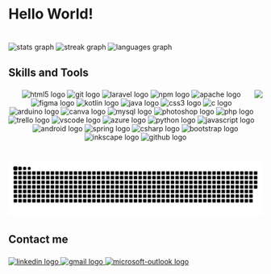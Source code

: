 <h1 align="left"><h1> Hello World! </h1></h1>

###

<br clear="both">

<div align="left">
  <img src="https://github-readme-stats.vercel.app/api?username=DevAnaBeatriz&hide_title=false&hide_rank=false&show_icons=true&include_all_commits=true&count_private=true&disable_animations=false&theme=dracula&locale=en&hide_border=false" height="150" alt="stats graph"  />
  <img src="https://streak-stats.demolab.com?user=DevAnaBeatriz&locale=en&mode=daily&theme=dracula&hide_border=false&border_radius=5" height="150" alt="streak graph"  />
  <img src="https://github-readme-stats.vercel.app/api/top-langs?username=DevAnaBeatriz&locale=en&hide_title=false&layout=compact&card_width=320&langs_count=5&theme=dracula&hide_border=false" height="150" alt="languages graph"  />
</div>

###

<h2 align="left"><h2> Skills and Tools </h2></h2>

###

<img align="right" height="60" src="https://media.tenor.com/WkFpkcCorhoAAAAC/computer-love-my-computer.gif"  />

###

<div align="center">
  <img src="https://cdn.jsdelivr.net/gh/devicons/devicon/icons/html5/html5-original.svg" height="30" width="31" alt="html5 logo"  />
  <img src="https://cdn.jsdelivr.net/gh/devicons/devicon/icons/git/git-original.svg" height="30" width="31" alt="git logo"  />
  <img src="https://cdn.jsdelivr.net/gh/devicons/devicon/icons/laravel/laravel-plain.svg" height="30" width="31" alt="laravel logo"  />
  <img src="https://cdn.jsdelivr.net/gh/devicons/devicon/icons/npm/npm-original-wordmark.svg" height="30" width="31" alt="npm logo"  />
  <img src="https://cdn.jsdelivr.net/gh/devicons/devicon/icons/apache/apache-original.svg" height="30" width="31" alt="apache logo"  />
  <img src="https://cdn.jsdelivr.net/gh/devicons/devicon/icons/figma/figma-original.svg" height="30" width="31" alt="figma logo"  />
  <img src="https://cdn.jsdelivr.net/gh/devicons/devicon/icons/kotlin/kotlin-original.svg" height="30" width="31" alt="kotlin logo"  />
  <img src="https://cdn.jsdelivr.net/gh/devicons/devicon/icons/java/java-original.svg" height="30" width="31" alt="java logo"  />
  <img src="https://cdn.jsdelivr.net/gh/devicons/devicon/icons/css3/css3-original.svg" height="30" width="31" alt="css3 logo"  />
  <img src="https://cdn.jsdelivr.net/gh/devicons/devicon/icons/c/c-original.svg" height="30" width="31" alt="c logo"  />
  <img src="https://cdn.jsdelivr.net/gh/devicons/devicon/icons/arduino/arduino-original.svg" height="30" width="31" alt="arduino logo"  />
  <img src="https://cdn.jsdelivr.net/gh/devicons/devicon/icons/canva/canva-original.svg" height="30" width="31" alt="canva logo"  />
  <img src="https://cdn.jsdelivr.net/gh/devicons/devicon/icons/mysql/mysql-original.svg" height="30" width="31" alt="mysql logo"  />
  <img src="https://cdn.jsdelivr.net/gh/devicons/devicon/icons/photoshop/photoshop-plain.svg" height="30" width="31" alt="photoshop logo"  />
  <img src="https://cdn.jsdelivr.net/gh/devicons/devicon/icons/php/php-original.svg" height="30" width="31" alt="php logo"  />
  <img src="https://cdn.jsdelivr.net/gh/devicons/devicon/icons/trello/trello-plain.svg" height="30" width="31" alt="trello logo"  />
  <img src="https://cdn.jsdelivr.net/gh/devicons/devicon/icons/vscode/vscode-original.svg" height="30" width="31" alt="vscode logo"  />
  <img src="https://cdn.jsdelivr.net/gh/devicons/devicon/icons/azure/azure-original.svg" height="30" width="31" alt="azure logo"  />
  <img src="https://cdn.jsdelivr.net/gh/devicons/devicon/icons/python/python-original.svg" height="30" width="31" alt="python logo"  />
  <img src="https://cdn.jsdelivr.net/gh/devicons/devicon/icons/javascript/javascript-original.svg" height="30" width="31" alt="javascript logo"  />
  <img src="https://cdn.jsdelivr.net/gh/devicons/devicon/icons/android/android-original.svg" height="30" width="31" alt="android logo"  />
  <img src="https://cdn.jsdelivr.net/gh/devicons/devicon/icons/spring/spring-original.svg" height="30" width="31" alt="spring logo"  />
  <img src="https://cdn.jsdelivr.net/gh/devicons/devicon/icons/csharp/csharp-original.svg" height="30" width="31" alt="csharp logo"  />
  <img src="https://cdn.jsdelivr.net/gh/devicons/devicon/icons/bootstrap/bootstrap-original.svg" height="30" width="31" alt="bootstrap logo"  />
  <img src="https://cdn.jsdelivr.net/gh/devicons/devicon/icons/inkscape/inkscape-original.svg" height="30" width="31" alt="inkscape logo"  />
  <img src="https://cdn.jsdelivr.net/gh/devicons/devicon/icons/github/github-original.svg" height="30" width="31" alt="github logo"  />
</div>

###

<br clear="both">

<img src="https://raw.githubusercontent.com/DevAnaBeatriz/DevAnaBeatriz/output/snake.svg" alt="Snake animation" />

###

<h2 align="left"><h2> Contact me </h2></h2>

###

<div align="left">
  <a href="https://www.linkedin.com/in/ana-beatriz-martins-batista/" target="_blank">
    <img src="https://img.shields.io/static/v1?message=LinkedIn&logo=linkedin&label=&color=0077B5&logoColor=white&labelColor=&style=flat" height="35" alt="linkedin logo"  />
  </a>
  <a href="mailto:ana.mb236@gmail.com" target="_blank">
    <img src="https://img.shields.io/static/v1?message=Gmail&logo=gmail&label=&color=D14836&logoColor=white&labelColor=&style=flat" height="35" alt="gmail logo"  />
  </a>
  <a href="mailto:ana.batista115@etec.sp.gov.br" target="_blank">
    <img src="https://img.shields.io/static/v1?message=Outlook&logo=microsoft-outlook&label=&color=0078D4&logoColor=white&labelColor=&style=flat" height="35" alt="microsoft-outlook logo"  />
  </a>
</div>

###
